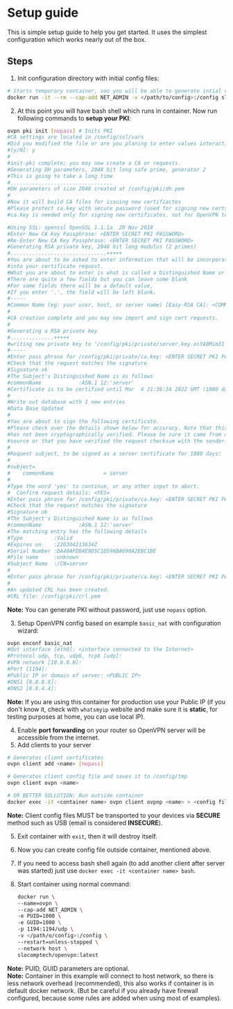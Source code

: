 # Setup guide

This is simple setup guide to help you get started. It uses the simplest configuration which works nearly out of the box.

## Steps

1. Init configuration directory with initial config files:

  ``` bash
  # Starts temporary container, soo you will be able to generate intial config files and opens bash shell in container
  docker run -it --rm --cap-add NET_ADMIN -v </path/to/config>:/config slocomptech/openvpn:latest bash
  ```

2. At this point you will have bash shell which runs in container. Now run following commands to **setup your PKI**:  

  ``` bash
  ovpn pki init [nopass] # Inits PKI
  #CA settings are located in /config/ssl/vars
  #Did you modified the file or are you planing to enter values interactively ?
  #[y/N]: y
  #
  #init-pki complete; you may now create a CA or requests.
  #Generating DH parameters, 2048 bit long safe prime, generator 2
  #This is going to take a long time
  #.................................
  #DH parameters of size 2048 created at /config/pki/dh.pem
  #
  #Now it will build CA files for issuing new certifiactes
  #Please protect ca.key with secure password (used for signing new certs)
  #ca.key is needed only for signing new certificates, not for OpenVPN to work

  #Using SSL: openssl OpenSSL 1.1.1a  20 Nov 2018
  #Enter New CA Key Passphrase: <ENTER SECRET PKI PASSWORD>
  #Re-Enter New CA Key Passphrase: <ENTER SECRET PKI PASSWORD>
  #Generating RSA private key, 2048 bit long modulus (2 primes)
  #...............................+++++
  #You are about to be asked to enter information that will be incorporated
  #into your certificate request.
  #What you are about to enter is what is called a Distinguished Name or a DN.
  #There are quite a few fields but you can leave some blank
  #For some fields there will be a default value,
  #If you enter '.', the field will be left blank.
  #-----
  #Common Name (eg: your user, host, or server name) [Easy-RSA CA]: <COMMON NAME OF YOUR CA>
  #
  #CA creation complete and you may now import and sign cert requests.
  #
  #Generating a RSA private key
  #..............+++++
  #writing new private key to '/config/pki/private/server.key.osYA8Mim31'
  #-----
  #Enter pass phrase for /config/pki/private/ca.key: <ENTER SECRET PKI PASSWORD>
  #Check that the request matches the signature
  #Signature ok
  #The Subject's Distinguished Name is as follows
  #commonName            :ASN.1 12:'server'
  #Certificate is to be certified until Mar  4 21:36:34 2022 GMT (1080 days)
  #
  #Write out database with 1 new entries
  #Data Base Updated
  #
  #You are about to sign the following certificate.
  #Please check over the details shown below for accuracy. Note that this request
  #has not been cryptographically verified. Please be sure it came from a trusted
  #source or that you have verified the request checksum with the sender.
  #
  #Request subject, to be signed as a server certificate for 1080 days:
  #
  #subject=
  #    commonName                = server
  #
  #Type the word 'yes' to continue, or any other input to abort.
  #  Confirm request details: <YES>
  #Enter pass phrase for /config/pki/private/ca.key: <ENTER SECRET PKI PASSWORD>
  #Check that the request matches the signature
  #Signature ok
  #The Subject's Distinguished Name is as follows
  #commonName            :ASN.1 12:'server'
  #The matching entry has the following details
  #Type          :Valid
  #Expires on    :220304213634Z
  #Serial Number :DA40AFDB4E9D5C1D596BA698A2EBC1BE
  #File name     :unknown
  #Subject Name  :/CN=server
  #
  #Enter pass phrase for /config/pki/private/ca.key: <ENTER SECRET PKI PASSWORD>
  #
  #An updated CRL has been created.
  #CRL file: /config/pki/crl.pem
  ```

  **Note:** You can generate PKI without password, just use `nopass` option.  

3. Setup OpenVPN config based on example `basic_nat` with configuration wizard:

  ``` bash
  ovpn enconf basic_nat
  #Out interface [eth0]: <interface connected to the Internet>
  #Protocol udp, tcp, udp6, tcp6 [udp]:
  #VPN network [10.0.0.0]:
  #Port [1194]:
  #Public IP or domain of server: <PUBLIC IP>
  #DNS1 [8.8.8.8]:
  #DNS2 [8.8.4.4]:
  ```

  **Note:** If you are using this container for production use your Public IP (if you don't know it, check with `whatsmyip` website and make sure it is **static**, for testing purposes at home, you can use local IP).

4. Enable **port forwarding** on your router so OpenVPN server will be accessible from the internet.
5. Add clients to your server

  ``` bash
  # Generates client certificates
  ovpn client add <name> [nopass]

  # Generates client config file and saves it to /config/tmp
  ovpn client ovpn <name>

  # OR BETTER SOLLUTION: Run outside container
  docker exec -it <container name> ovpn client ovpnp <name> > <config file>.ovpn
  ```

**Note:** Client config files MUST be transported to your devices via **SECURE** method such as USB (email is considered **INSECURE**).

5. Exit container with `exit`, then it will destroy itself.
6. Now you can create config file outside container, mentioned above.
7. If you need to access bash shell again (to add another client after server was started) just use `docker exec -it <container name> bash`.
8. Start container using normal command:

    ``` bash
    docker run \
    --name=ovpn \
    --cap-add NET_ADMIN \
    -e PUID=1000 \
    -e GUID=1000 \
    -p 1194:1194/udp \
    -v </path/o/config>:/config \
    --restart=unless-stopped \
    --network host \
    slocomptech/openvpn:latest
    ```

**Note:** PUID, GUID parameters are optional.  
**Note:** Container in this example will connect to host network, so there is less network overhead (recommended), this also works if container is in default docker network. (But be careful if you already have firewall configured, because some rules are added when using most of examples).  
